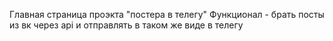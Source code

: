 </b>Главная страница проэкта "постера в телегу"</b>
Функционал - брать посты из вк через api и отправлять в таком же виде в телегу

